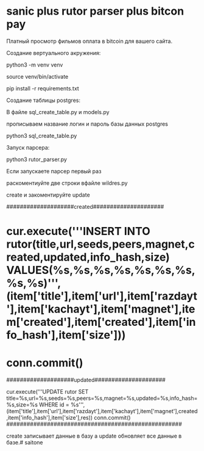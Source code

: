 # sanic plus rutor parser plus bitcon pay
Платный просмотр фильмов оплата в bitcoin для вашего сайта.



Создание вертуального акружения:


python3 -m venv venv


source venv/bin/activate


pip install -r requirements.txt


Создание таблицы postgres:

В файле sql_create_table.py и models.py

прописываем название логин и пароль базы данных postgres

python3 sql_create_table.py


Запуск парсера:

python3 rutor_parser.py

Если запускаете парсер первый раз 

раскоментиуйте две строки вфайле wildres.py

create и закоментируйте update

####################created#####################
# cur.execute('''INSERT INTO rutor(title,url,seeds,peers,magnet,created,updated,info_hash,size) VALUES(%s,%s,%s,%s,%s,%s,%s,%s,%s)''',(item['title'],item['url'],item['razdayt'],item['kachayt'],item['magnet'],item['created'],item['created'],item['info_hash'],item['size']))
# conn.commit()
####################updated#####################

cur.execute('''UPDATE  rutor SET title=%s,url=%s,seeds=%s,peers=%s,magnet=%s,updated=%s,info_hash=%s,size=%s WHERE id = %s''',(item['title'],item['url'],item['razdayt'],item['kachayt'],item['magnet'],created,item['info_hash'],item['size'],res))
conn.commit()
####################################################

create записывает данные в базу а update обновляет все данные в базе.# saitone
